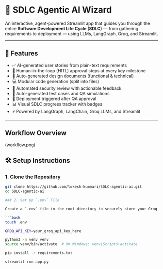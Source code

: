 # 🤖 SDLC Agentic AI Wizard

An interactive, agent-powered Streamlit app that guides you through the entire **Software Development Life Cycle (SDLC)** — from gathering requirements to deployment — using LLMs, LangGraph, Groq, and Streamlit.

---

## 🚀 Features

- ✅ AI-generated user stories from plain-text requirements
- 🧠 Human-in-the-loop (HITL) approval steps at every key milestone
- 📝 Auto-generated design documents (functional & technical)
- 💻 Modular code generation (split into files)
- 🔐 Automated security review with actionable feedback
- 🧪 Auto-generated test cases and QA simulations
- 🚀 Deployment triggered after QA approval
- 📊 Visual SDLC progress tracker with badges
- ⚡ Powered by LangGraph, LangChain, Groq LLMs, and Streamlit

---

## Workflow Overview
(workflow.png)


## 🛠️ Setup Instructions

### 1. Clone the Repository

```bash
git clone https://github.com/lokesh-kummari/SDLC-agentic-ai.git
cd SDLC-agentic-ai

### 2. Set Up `.env` File

Create a `.env` file in the root directory to securely store your Groq API key.

```bash
touch .env

GROQ_API_KEY=your_groq_api_key_here

python3 -m venv venv
source venv/bin/activate  # On Windows: venv\Scripts\activate

pip install -r requirements.txt

streamlit run app.py
